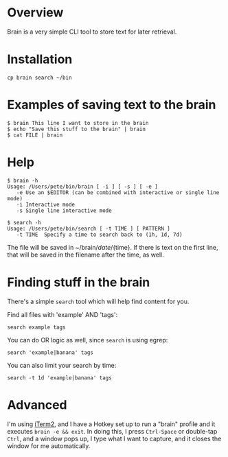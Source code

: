 # Overview

Brain is a very simple CLI tool to store text for later retrieval.

# Installation

`cp brain search ~/bin`

# Examples of saving text to the brain

```
$ brain This line I want to store in the brain
$ echo "Save this stuff to the brain" | brain
$ cat FILE | brain
```

# Help

```
$ brain -h
Usage: /Users/pete/bin/brain [ -i ] [ -s ] [ -e ]
   -e Use an $EDITOR (can be combined with interactive or single line mode)
   -i Interactive mode
   -s Single line interactive mode

$ search -h
Usage: /Users/pete/bin/search [ -t TIME ] [ PATTERN ]
   -t TIME	Specify a time to search back to (1h, 1d, 7d)
```

The file will be saved in ~/brain/${date}/${time}. If there is text on the first line,
that will be saved in the filename after the time, as well.

# Finding stuff in the brain

There's a simple `search` tool which will help find content for you.

Find all files with 'example' AND 'tags':

```
search example tags
```

You can do OR logic as well, since `search` is using egrep:

```
search 'example|banana' tags
```

You can also limit your search by time:

```
search -t 1d 'example|banana' tags
```

# Advanced

I'm using [iTerm2](https://iterm2.com/), and I have a Hotkey set up to run a "brain" profile and it executes `brain -e && exit`.
In doing this, I press `Ctrl-Space` or double-tap `Ctrl`, and a window pops up, I type what I want to capture, and it closes
the window for me automatically.
